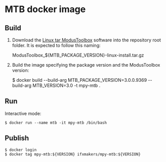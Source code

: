 # MTB docker image


## Build

1. Download the [Linux tar ModusToolbox](https://softwaretools.infineon.com/tools/com.ifx.tb.tool.modustoolbox?_ga=2.170271651.224088664.1666707216-368252345.1660822691) software into the repository root folder. 
It is expected to follow this naming:

    ModusToolbox_${MTB_PACKAGE_VERSION}-linux-install.tar.gz

2. Build the image specifying the package version and the ModusToolbox version:

    $ docker build --build-arg MTB_PACKAGE_VERSION=3.0.0.9369 --build-arg MTB_VERSION=3.0 -t mpy-mtb .


## Run 

Interactive mode:

    $ docker run --name mtb -it mpy-mtb /bin/bash

## Publish 

    $ docker login
    $ docker tag mpy-mtb:${VERSION} ifxmakers/mpy-mtb:${VERSION}

